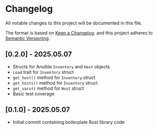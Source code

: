 # Changelog

All notable changes to this project will be documented in this file.

The format is based on [Keep a Changelog](https://keepachangelog.com/en/1.1.0/),
and this project adheres to [Semantic Versioning](https://semver.org/spec/v2.0.0.html).

## [0.2.0] - 2025.05.07
- Structs for Ansible `Inventory` and `Host` objects
- `Load` trait for `Inventory` struct
- `get_host()` method for `Inventory` struct
- `get_hosts()` method for `Inventory` struct
- `get_vars()` method for `Host` struct
- Basic test coverage

## [0.1.0] - 2025.05.07
- Initial commit containing boilerplate Rust library code